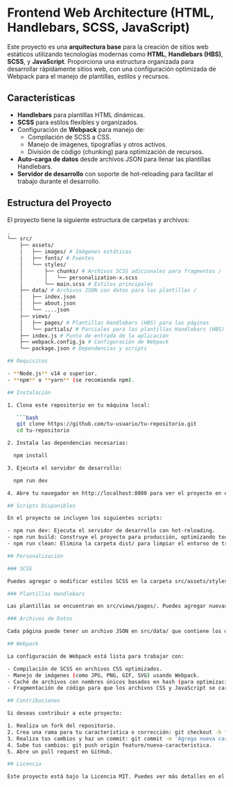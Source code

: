 # Frontend Web Architecture (HTML, Handlebars, SCSS, JavaScript)

Este proyecto es una **arquitectura base** para la creación de sitios web estáticos utilizando tecnologías modernas como **HTML**, **Handlebars (HBS)**, **SCSS**, y **JavaScript**. Proporciona una estructura organizada para desarrollar rápidamente sitios web, con una configuración optimizada de Webpack para el manejo de plantillas, estilos y recursos.

## Características

- **Handlebars** para plantillas HTML dinámicas.
- **SCSS** para estilos flexibles y organizados.
- Configuración de **Webpack** para manejo de:
  - Compilación de SCSS a CSS.
  - Manejo de imágenes, tipografías y otros activos.
  - División de código (chunking) para optimización de recursos.
- **Auto-carga de datos** desde archivos JSON para llenar las plantillas Handlebars.
- **Servidor de desarrollo** con soporte de hot-reloading para facilitar el trabajo durante el desarrollo.

## Estructura del Proyecto

El proyecto tiene la siguiente estructura de carpetas y archivos:

```bash
.
└── src/ 
    ├── assets/ 
    │   ├── images/ # Imágenes estáticas 
    │   ├── fonts/ # Fuentes 
    │   └── styles/ 
    │       ├── chunks/ # Archivos SCSS adicionales para fragmentos /
    │       │   └── personalization-x.scss
    │       └── main.scss # Estilos principales 
    ├── data/ # Archivos JSON con datos para las plantillas /
    │   ├── index.json
    │   ├── about.json
    │   └── ....json
    ├── views/ 
    │   ├── pages/ # Plantillas Handlebars (HBS) para las páginas 
    │   └── partials/ # Parciales para las plantillas Handlebars (HBS)
    ├── index.js # Punto de entrada de la aplicación 
    ├── webpack.config.js # Configuración de Webpack 
    └── package.json # Dependencias y scripts

## Requisitos

- **Node.js** v14 o superior.
- **npm** o **yarn** (se recomienda npm).

## Instalación

1. Clona este repositorio en tu máquina local:

   ```bash
   git clone https://github.com/tu-usuario/tu-repositorio.git
   cd tu-repositorio

2. Instala las dependencias necesarias:

  npm install

3. Ejecuta el servidor de desarrollo:

  npm run dev

4. Abre tu navegador en http://localhost:8080 para ver el proyecto en ejecución.

## Scripts Disponibles

En el proyecto se incluyen los siguientes scripts:

- npm run dev: Ejecuta el servidor de desarrollo con hot-reloading.
- npm run build: Construye el proyecto para producción, optimizando todos los recursos y generando los archivos finales en la carpeta dist/.
- npm run clean: Elimina la carpeta dist/ para limpiar el entorno de trabajo.

## Personalización

### SCSS

Puedes agregar o modificar estilos SCSS en la carpeta src/assets/styles/. El archivo main.scss es el punto de entrada principal, mientras que los fragmentos adicionales de SCSS pueden colocarse en la carpeta chunks/.

### Plantillas Handlebars

Las plantillas se encuentran en src/views/pages/. Puedes agregar nuevas plantillas .hbs y, si lo deseas, asociarlas a datos específicos en la carpeta data/ creando archivos JSON que contengan los datos dinámicos para esas plantillas.

### Archivos de Datos

Cada página puede tener un archivo JSON en src/data/ que contiene los datos necesarios para rellenar la plantilla correspondiente. Si la página es index.hbs, por ejemplo, debes crear un archivo index.json con los datos que quieres utilizar en esa plantilla.

## Webpack

La configuración de Webpack está lista para trabajar con:

- Compilación de SCSS en archivos CSS optimizados.
- Manejo de imágenes (como JPG, PNG, GIF, SVG) usando Webpack.
- Caché de archivos con nombres únicos basados en hash (para optimización de caché).
- Fragmentación de código para que los archivos CSS y JavaScript se carguen solo cuando se necesiten.

## Contribuciones

Si deseas contribuir a este proyecto:

1. Realiza un fork del repositorio.
2. Crea una rama para tu característica o corrección: git checkout -b feature/nueva-caracteristica.
3. Realiza tus cambios y haz un commit: git commit -m 'Agrega nueva característica'.
4. Sube tus cambios: git push origin feature/nueva-caracteristica.
5. Abre un pull request en GitHub.

## Licencia

Este proyecto está bajo la Licencia MIT. Puedes ver más detalles en el archivo LICENSE.
